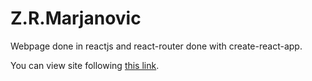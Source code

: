 # Z.R.Marjanovic

Webpage done in reactjs and react-router done with create-react-app.

You can view site following [this link](http://www.zrmarjanovic.rs).
